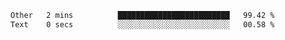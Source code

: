<!--START_SECTION:waka-->

```txt
Other   2 mins          █████████████████████████   99.42 %
Text    0 secs          ░░░░░░░░░░░░░░░░░░░░░░░░░   00.58 %
```

<!--END_SECTION:waka-->
